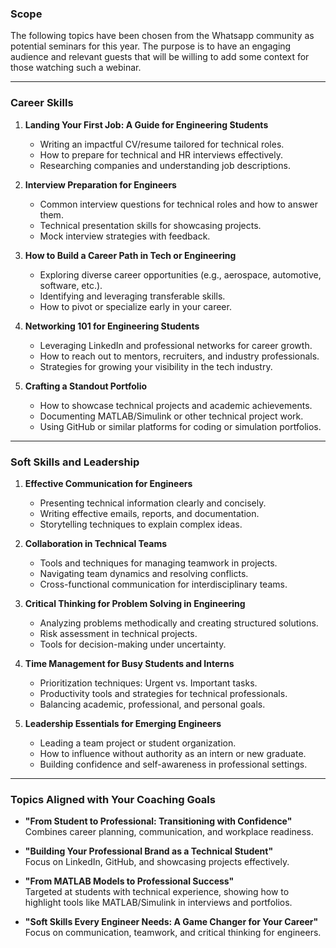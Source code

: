 ### Scope
The following topics have been chosen from the Whatsapp community as potential seminars for this year. 
The purpose is to have an engaging audience and relevant guests that will be willing to add some context for those watching such a webinar.

---

### **Career Skills**
1. **Landing Your First Job: A Guide for Engineering Students**
   - Writing an impactful CV/resume tailored for technical roles.
   - How to prepare for technical and HR interviews effectively.
   - Researching companies and understanding job descriptions.

2. **Interview Preparation for Engineers**
   - Common interview questions for technical roles and how to answer them.
   - Technical presentation skills for showcasing projects.
   - Mock interview strategies with feedback.

3. **How to Build a Career Path in Tech or Engineering**
   - Exploring diverse career opportunities (e.g., aerospace, automotive, software, etc.).
   - Identifying and leveraging transferable skills.
   - How to pivot or specialize early in your career.

4. **Networking 101 for Engineering Students**
   - Leveraging LinkedIn and professional networks for career growth.
   - How to reach out to mentors, recruiters, and industry professionals.
   - Strategies for growing your visibility in the tech industry.

5. **Crafting a Standout Portfolio**
   - How to showcase technical projects and academic achievements.
   - Documenting MATLAB/Simulink or other technical project work.
   - Using GitHub or similar platforms for coding or simulation portfolios.

---

### **Soft Skills and Leadership**
1. **Effective Communication for Engineers**
   - Presenting technical information clearly and concisely.
   - Writing effective emails, reports, and documentation.
   - Storytelling techniques to explain complex ideas.

2. **Collaboration in Technical Teams**
   - Tools and techniques for managing teamwork in projects.
   - Navigating team dynamics and resolving conflicts.
   - Cross-functional communication for interdisciplinary teams.

3. **Critical Thinking for Problem Solving in Engineering**
   - Analyzing problems methodically and creating structured solutions.
   - Risk assessment in technical projects.
   - Tools for decision-making under uncertainty.

4. **Time Management for Busy Students and Interns**
   - Prioritization techniques: Urgent vs. Important tasks.
   - Productivity tools and strategies for technical professionals.
   - Balancing academic, professional, and personal goals.

5. **Leadership Essentials for Emerging Engineers**
   - Leading a team project or student organization.
   - How to influence without authority as an intern or new graduate.
   - Building confidence and self-awareness in professional settings.

---

### **Topics Aligned with Your Coaching Goals**
- **"From Student to Professional: Transitioning with Confidence"**  
   Combines career planning, communication, and workplace readiness.
  
- **"Building Your Professional Brand as a Technical Student"**  
   Focus on LinkedIn, GitHub, and showcasing projects effectively.

- **"From MATLAB Models to Professional Success"**  
   Targeted at students with technical experience, showing how to highlight tools like MATLAB/Simulink in interviews and portfolios.

- **"Soft Skills Every Engineer Needs: A Game Changer for Your Career"**  
   Focus on communication, teamwork, and critical thinking for engineers.
